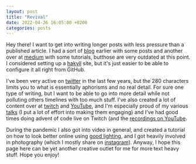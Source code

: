 ```yaml
---
layout: post
title: "Revival"
date: 2022-04-26 16:05:00 +0200
categories: posts
---
```


Hey there! I want to get into writing longer posts with less pressure than a published article.
I had a sort of [blog](http://blog.mpg.is/) earlier with some posts and another over at [medium](https://medium.com/@tritlo)
with some tutorials, butthose are very outdated at this point. I considered setting up a [hakyll](https://jaspervdj.be/hakyll/)
site, but it's just easier to be able to configure it all right from GitHub.

I've been very active on [twitter](https://twitter.com/tritlo) in the last few years, but the 280 characters limits you to
what is essentially aphorisms and no real detail. For sure one type of writing, but I want to be able to go into more detail
while not polluting others timelines with too much stuff. I've also created a lot of content over at [twitch](twitch.tv/tritlo)
and [YouTube](https://www.youtube.com/channel/UCUwAawsipFEocDM-1kdix6Q), and I'm especially proud of my various [talks](https://www.youtube.com/playlist?list=PLI1Cj70VxcjGUtCV3_kbOjzge_Vmq_6ak)
(I put a lot of effort into making them engaging) and I've had good times doing advent of code live on Twitch
(and the [recordings on YouTube](https://www.youtube.com/watch?v=gloVx4kkEXQ&list=PLI1Cj70VxcjGMWMCN56b2tAMefARS4fyM).

During the pandemic I also got into video in general, and created a tutorial on how to look better online using [good lighting](https://youtu.be/phvwkwPxtQY),
and I got heavily involved in photography (which I mostly share on [instagram](https://www.instagram.com/tritlo/)).
Anyway, I hope this page here can be yet another creative outlet for me for more text heavy stuff. Hope you enjoy!
